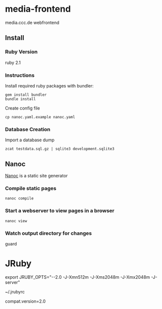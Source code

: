 # media-frontend

media.ccc.de webfrontend

## Install

### Ruby Version

ruby 2.1

### Instructions

Install required ruby packages with bundler:

    gem install bundler
    bundle install


Create config file

    cp nanoc.yaml.example nanoc.yaml


### Database Creation

Import a database dump

    zcat testdata.sql.gz | sqlite3 development.sqlite3

## Nanoc

[Nanoc](http://nanoc.ws) is a static site generator

### Compile static pages

    nanoc compile

### Start a webserver to view pages in a browser

    nanoc view

### Watch output directory for changes    

   guard

# JRuby

export JRUBY_OPTS="--2.0 -J-Xmn512m -J-Xms2048m -J-Xmx2048m -J-server"


~/.jrubyrc

  compat.version=2.0
